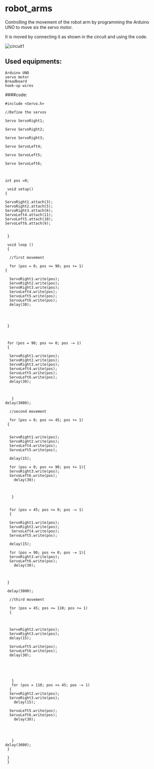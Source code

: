 # robot_arms

Controlling the movement of the robot arm by programming the Arduino UNO to move six the servo motor.

It is moved by connecting it as shown in the circuit and using the code.

![circuit1](https://user-images.githubusercontent.com/86836634/127304058-cf690322-ff4e-4ae5-ae38-e67de20472a3.png)


## Used equipments:

    Arduino UNO
    servo motor
    Breadboard
    hook-up wires
    
####code: 

    #include <Servo.h>

    //Define the servos

    Servo ServoRight1;

    Servo ServoRight2;

    Servo ServoRight3;

    Servo ServoLeft4;

    Servo ServoLeft5;

    Servo ServoLeft6;



    int pos =0;

     void setup() 
    {  

    ServoRight1.attach(3);
    ServoRight2.attach(5);
    ServoRight3.attach(6);
    ServoLeft4.attach(11);
    ServoLeft5.attach(10);
    ServoLeft6.attach(9);


     }

     void loop ()
     {

      //first movement

      for (pos = 0; pos <= 90; pos += 1)
    {
      
      ServoRight1.write(pos);             
      ServoRight2.write(pos);
      ServoRight3.write(pos);             
      ServoLeft4.write(pos);
      ServoLeft5.write(pos);              
      ServoLeft6.write(pos);
      delay(30);

    
       
     
     }



     for (pos = 90; pos <= 0; pos -= 1)
     {
      
      ServoRight1.write(pos);             
      ServoRight2.write(pos);
      ServoRight3.write(pos);             
      ServoLeft4.write(pos);
      ServoLeft5.write(pos);              
      ServoLeft6.write(pos);
      delay(30);

    
     
       }
    delay(3000);
         
      //second movement        

      for (pos = 0; pos <= 45; pos += 1)
     {
     
      
      ServoRight1.write(pos);              
      ServoRight2.write(pos);
      ServoLeft4.write(pos);
      ServoLeft5.write(pos);              
      
      delay(15);
     
      for (pos = 0; pos <= 90; pos += 1){
      ServoRight3.write(pos); 
      ServoLeft6.write(pos);
        delay(30);
      
     
     
       }


      for (pos = 45; pos <= 0; pos -= 1)
      {
      
      ServoRight1.write(pos);             
      ServoRight2.write(pos);
       ServoLeft4.write(pos);
      ServoLeft5.write(pos);              
      
      delay(15);

      for (pos = 90; pos <= 0; pos -= 1){
      ServoRight3.write(pos); 
      ServoLeft6.write(pos);
        delay(30);

    
       
     }

     delay(3000);

      //third movement

      for (pos = 45; pos <= 110; pos += 1)
      {
                    
     
     
      ServoRight2.write(pos);
      ServoRight3.write(pos);              
      delay(15);
       
      ServoLeft5.write(pos);              
      ServoLeft6.write(pos);
      delay(30);

      
       
       
    
       }
       for (pos = 110; pos <= 45; pos -= 1)
      {
      ServoRight2.write(pos);
      ServoRight3.write(pos);              
        delay(15);
       
      ServoLeft5.write(pos);              
      ServoLeft6.write(pos);
        delay(30);

      
       
       
       }
    delay(3000);
     }

     }
     }

